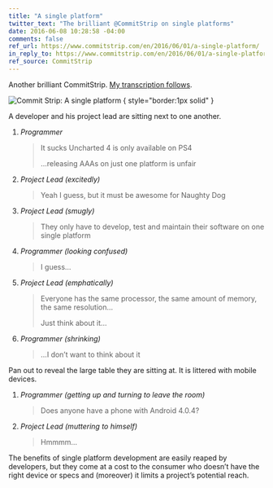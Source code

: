 ```yaml
---
title: "A single platform"
twitter_text: "The brilliant @CommitStrip on single platforms"
date: 2016-06-08 10:28:58 -04:00
comments: false
ref_url: https://www.commitstrip.com/en/2016/06/01/a-single-platform/
in_reply_to: https://www.commitstrip.com/en/2016/06/01/a-single-platform/
ref_source: CommitStrip
---
```


Another brilliant CommitStrip. <a href="#comic-strip-uncharted-4-translated">My transcription follows</a>.

![Commit Strip: A single platform](https://www.commitstrip.com/wp-content/uploads/2016/06/Strip-Uncharted-4-english650-final.jpg) { style="border:1px solid" }

<article id="comic-strip-uncharted-4-transcribed" class="script">

<p class="script__stage-direction">A developer and his project lead are sitting next to one another.</p>

<ol class="script__dialog">
<li class="script__item">
<cite class="script__speaker">Programmer</cite>
<blockquote class="script__statement">
<p>It sucks Uncharted 4 is only available on PS4</p>
<p>…releasing AAAs on just one platform is unfair</p>
</blockquote>
</li>
<li class="script__item">
<cite class="script__speaker">Project Lead <em class="script__speaker__description">(excitedly)</em></cite>
<blockquote class="script__statement">
<p>Yeah I guess, but it must be awesome for Naughty Dog</p>
</blockquote>
</li>
<li class="script__item">
<cite class="script__speaker">Project Lead <em class="script__speaker__description">(smugly)</em></cite>
<blockquote class="script__statement">
<p>They only have to develop, test and maintain their software on one single platform</p>
</blockquote>
</li>
<li class="script__item">
<cite class="script__speaker">Programmer <em class="script__speaker__description">(looking confused)</em></cite>
<blockquote class="script__statement">
<p>I guess…</p>
</blockquote>
</li>
<li class="script__item">
<cite class="script__speaker">Project Lead <em class="script__speaker__description">(emphatically)</em></cite>
<blockquote class="script__statement">
<p>Everyone has the same processor, the same amount of memory, the same resolution…</p>
<p>Just think about it…</p>
</blockquote>
</li>
<li class="script__item">
<cite class="script__speaker">Programmer <em class="script__speaker__description">(shrinking)</em></cite>
<blockquote class="script__statement">
<p>…I don’t want to think about it</p>
</blockquote>
</li>
</ol>

<p class="script__stage-direction">Pan out to reveal the large table they are sitting at. It is littered with mobile devices.</p>

<ol class="script__dialog">
<li class="script__item">
<cite class="script__speaker">Programmer <em class="script__speaker__description">(getting up and turning to leave the room)</em></cite>
<blockquote class="script__statement">
<p>Does anyone have a phone with Android 4.0.4?</p>
</blockquote>
</li>
<li class="script__item">
<cite class="script__speaker">Project Lead <em class="script__speaker__description">(muttering to himself)</em></cite>
<blockquote class="script__statement">
<p>Hmmmm…</p>
</blockquote>
</li>
</ol>

</article>

The benefits of single platform development are easily reaped by developers, but they come at a cost to the consumer who doesn’t have the right device or specs and (moreover) it limits a project’s potential reach.
